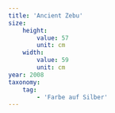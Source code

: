 ```yaml
---
title: 'Ancient Zebu'
size:
    height:
        value: 57
        unit: cm
    width:
        value: 59
        unit: cm
year: 2008
taxonomy:
    tag:
        - 'Farbe auf Silber'
---
```


